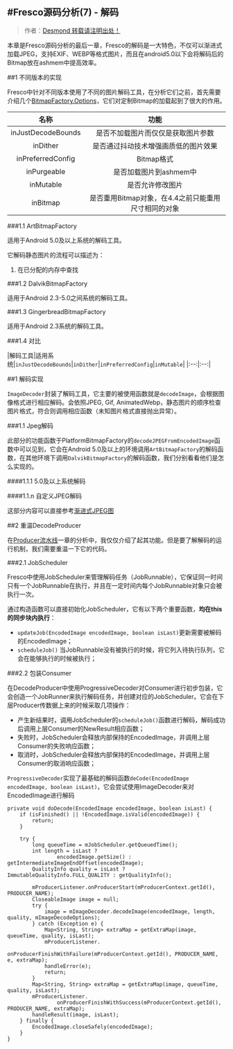 #Fresco源码分析(7) - 解码
---

> 作者：[Desmond 转载请注明出处！](https://github.com/desmond1121)

本章是Fresco源码分析的最后一章，Fresco的解码是一大特色，不仅可以渐进式加载JPEG，支持EXIF、WEBP等格式图片，而且在android5.0以下会将解码后的Bitmap放在ashmem中提高效率。

##1 不同版本的实现

Fresco中针对不同版本使用了不同的图片解码工具，在分析它们之前，首先需要介绍几个[BitmapFactory.Options](http://developer.android.com/reference/android/graphics/BitmapFactory.Options.html)，它们对定制Bitmap的加载起到了很大的作用。

|名称|功能|
|:--:|:--:|
|inJustDecodeBounds|是否不加载图片而仅仅是获取图片参数|
|inDither|是否通过抖动技术增强画质低的图片效果|
|inPreferredConfig|Bitmap格式|
|inPurgeable|是否加载图片到ashmem中|
|inMutable|是否允许修改图片|
|inBitmap|是否重用Bitmap对象，在4.4之前只能重用尺寸相同的对象|

###1.1 ArtBitmapFactory

适用于Android 5.0及以上系统的解码工具。

它解码静态图片的流程可以描述为：



1. 在已分配的内存中查找

###1.2 DalvikBitmapFactory

适用于Android 2.3-5.0之间系统的解码工具。


###1.3 GingerbreadBitmapFactory

适用于Android 2.3系统的解码工具。

###1.4 对比

|解码工具|适用系统|`inJustDecodeBounds`|`inDither`|`inPreferredConfig`|`inMutable`|
|:--:|:--:|

##1 解码实现

`ImageDecoder`封装了解码工具，它主要的被使用函数就是`decodeImage`，会根据图像格式进行相应解码。会依照JPEG, Gif, AnimatedWebp，静态图片的顺序检查图片格式，符合则调用相应函数（未知图片格式直接抛出异常）。




###1.1 Jpeg解码

此部分的功能函数于PlatformBitmapFactory的`decodeJPEGFromEncodedImage`函数中可以见到，它会在Android 5.0及以上的环境调用`ArtBitmapFactory`的解码函数，在其他环境下调用`DalvikBitmapFactory`的解码函数，我们分别看看他们是怎么实现的。

####1.1.1 5.0及以上系统解码



####1.1.n 自定义JPEG解码

这部分内容可以直接参考[渐进式JPEG图](http://fresco-cn.org/docs/progressive-jpegs.html#_)

##2 重温DecodeProducer

在[Producer流水线][6-2.4]一章的分析中，我仅仅介绍了起其功能。但是要了解解码的运行机制，我们需要重温一下它的代码。

###2.1 JobScheduler

Fresco中使用JobScheduler来管理解码任务（JobRunnable），它保证同一时间只有一个JobRunnable在执行，并且在一定时间内每个JobRunnable对象只会被执行一次。

通过构造函数可以直接初始化JobScheduler，它有以下两个重要函数，**均在this的同步块内执行**：

- `updateJob(EncodedImage encodedImage, boolean isLast)`更新需要被解码的EncodedImage；
- `scheduleJob()` 当JobRunnable没有被执行的时候，将它列入待执行队列，它会在能够执行的时候被执行；

###2.2 包装Consumer

在DecodeProducer中使用ProgressiveDecoder对Consumer进行初步包装，它会创造一个JobRunner来执行解码任务，并创建对应的JobScheduler。它会在下层Producer传数据上来的时候采取几项操作：

- 产生新结果时，调用JobScheduler的`scheduleJob()`函数进行解码，解码成功后调用上层Consumer的NewResult相应函数；
- 失败时，JobScheduler会释放内部保持的EncodedImage，并调用上层Consumer的失败响应函数；
- 取消时，JobScheduler会释放内部保持的EncodedImage，并调用上层Consumer的取消响应函数；

`ProgressiveDecoder`实现了最基础的解码函数`deCode(EncodedImage encodedImage, boolean isLast)`，它会尝试使用ImageDecoder来对EncodedImage进行解码

    private void doDecode(EncodedImage encodedImage, boolean isLast) {
        if (isFinished() || !EncodedImage.isValid(encodedImage)) {
            return;
        }

        try {
            long queueTime = mJobScheduler.getQueuedTime();
            int length = isLast ?
                    encodedImage.getSize() : getIntermediateImageEndOffset(encodedImage);
            QualityInfo quality = isLast ? ImmutableQualityInfo.FULL_QUALITY : getQualityInfo();

            mProducerListener.onProducerStart(mProducerContext.getId(), PRODUCER_NAME);
            CloseableImage image = null;
            try {
                image = mImageDecoder.decodeImage(encodedImage, length, quality, mImageDecodeOptions);
            } catch (Exception e) {
                Map<String, String> extraMap = getExtraMap(image, queueTime, quality, isLast);
                mProducerListener.
                        onProducerFinishWithFailure(mProducerContext.getId(), PRODUCER_NAME, e, extraMap);
                handleError(e);
                return;
            }
            Map<String, String> extraMap = getExtraMap(image, queueTime, quality, isLast);
            mProducerListener.
                    onProducerFinishWithSuccess(mProducerContext.getId(), PRODUCER_NAME, extraMap);
            handleResult(image, isLast);
        } finally {
            EncodedImage.closeSafely(encodedImage);
        }
    }





[1]: https://github.com/desmond1121/Fresco-Source-Analysis/blob/master/Fresco%E6%BA%90%E7%A0%81%E5%88%86%E6%9E%90(1)%20-%20%E5%9B%BE%E5%83%8F%E5%B1%82%E6%AC%A1%E4%B8%8E%E5%90%84%E7%B1%BBDrawable.md
[2]: https://github.com/desmond1121/Fresco-Source-Analysis/blob/master/Fresco%E6%BA%90%E7%A0%81%E5%88%86%E6%9E%90(2)%20-%20GenericDraweeHierarchy%E6%9E%84%E5%BB%BA%E5%9B%BE%E5%B1%82.md
[3]: https://github.com/desmond1121/Fresco-Source-Analysis/blob/master/Fresco%E6%BA%90%E7%A0%81%E5%88%86%E6%9E%90(3)%20-%20DraweeView%E6%98%BE%E7%A4%BA%E5%9B%BE%E5%B1%82%E6%A0%91.md
[3-3.2]: https://github.com/desmond1121/Fresco-Source-Analysis/blob/master/Fresco%E6%BA%90%E7%A0%81%E5%88%86%E6%9E%90(3)%20-%20DraweeView%E6%98%BE%E7%A4%BA%E5%9B%BE%E5%B1%82%E6%A0%91.md#32-可关闭的引用
[4]: https://github.com/desmond1121/Fresco-Source-Analysis/blob/master/Fresco%E6%BA%90%E7%A0%81%E5%88%86%E6%9E%90(4)%20-%20%E5%BC%82%E6%AD%A5%E5%8A%A0%E8%BD%BD%E6%95%B0%E6%8D%AE.md
[5]: https://github.com/desmond1121/Fresco-Source-Analysis/blob/master/Fresco%E6%BA%90%E7%A0%81%E5%88%86%E6%9E%90(5)%20-%20Producer%E6%B5%81%E6%B0%B4%E7%BA%BF.md
[6]: https://github.com/desmond1121/Fresco-Source-Analysis/blob/master/Fresco%E6%BA%90%E7%A0%81%E5%88%86%E6%9E%90(6)%20-%20%E7%BC%93%E5%AD%98.md
[6-2.4]: https://github.com/desmond1121/Fresco-Source-Analysis/blob/master/Fresco%E6%BA%90%E7%A0%81%E5%88%86%E6%9E%90(5)%20-%20Producer%E6%B5%81%E6%B0%B4%E7%BA%BF.md#24-功能producer
[7]: https://github.com/desmond1121/Fresco-Source-Analysis/blob/master/Fresco%E6%BA%90%E7%A0%81%E5%88%86%E6%9E%90(7)%20-%20%E8%A7%A3%E7%A0%81.md

[Supplier]: https://github.com/desmond1121/Fresco-Source-Analysis/wiki/Fresco%E4%B8%AD%E7%9A%84%E8%AE%BE%E8%AE%A1%E6%A8%A1%E5%BC%8F#supplier
[Closeable]: https://github.com/desmond1121/Fresco-Source-Analysis/blob/master/Fresco%E6%BA%90%E7%A0%81%E5%88%86%E6%9E%90(3)%20-%20DraweeView%E6%98%BE%E7%A4%BA%E5%9B%BE%E5%B1%82%E6%A0%91.md#32-可关闭的引用
[Producer]: https://github.com/desmond1121/Fresco-Source-Analysis/wiki/Fresco%E4%B8%AD%E7%9A%84%E8%AE%BE%E8%AE%A1%E6%A8%A1%E5%BC%8F#producerconsumer